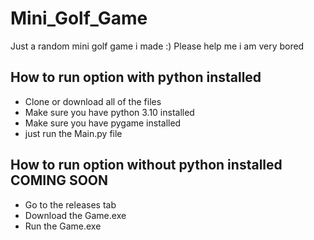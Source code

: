 # Mini_Golf_Game

Just a random mini golf game i made :) Please help me i am very bored

## How to run option with python installed

 - Clone or download all of the files
 - Make sure you have python 3.10 installed
 - Make sure you have pygame installed
 - just run the Main.py file
 
## How to run option without python installed **COMING SOON**
 - Go to the releases tab
 - Download the Game.exe
 - Run the Game.exe
